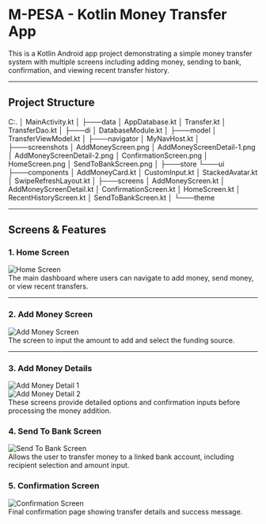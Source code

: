 # M-PESA - Kotlin Money Transfer App

This is a Kotlin Android app project demonstrating a simple money transfer system with multiple screens including adding money, sending to bank, confirmation, and viewing recent transfer history.

---

## Project Structure
C:.
│ MainActivity.kt
│
├───data
│ AppDatabase.kt
│ Transfer.kt
│ TransferDao.kt
│
├───di
│ DatabaseModule.kt
│
├───model
│ TransferViewModel.kt
│
├───navigator
│ MyNavHost.kt
│
├───screenshots
│ AddMoneyScreen.png
│ AddMoneyScreenDetail-1.png
│ AddMoneyScreenDetail-2.png
│ ConfirmationScreen.png
│ HomeScreen.png
│ SendToBankScreen.png
│
├───store
└───ui
├───components
│ AddMoneyCard.kt
│ CustomInput.kt
│ StackedAvatar.kt
│ SwipeRefreshLayout.kt
│
├───screens
│ AddMoneyScreen.kt
│ AddMoneyScreenDetail.kt
│ ConfirmationScreen.kt
│ HomeScreen.kt
│ RecentHistoryScreen.kt
│ SendToBankScreen.kt
│
└───theme


---

## Screens & Features

### 1. Home Screen  
![Home Screen](screenshots/HomeScreen.png)  
The main dashboard where users can navigate to add money, send money, or view recent transfers.

---

### 2. Add Money Screen  
![Add Money Screen](screenshots/AddMoneyScreen.png)  
The screen to input the amount to add and select the funding source.

---

### 3. Add Money Details  
![Add Money Detail 1](screenshots/AddMoneyScreenDetail-1.png)  
![Add Money Detail 2](screenshots/AddMoneyScreenDetail-2.png)  
These screens provide detailed options and confirmation inputs before processing the money addition.

### 4. Send To Bank Screen  
![Send To Bank Screen](screenshots/SendToBankScreen.png)  
Allows the user to transfer money to a linked bank account, including recipient selection and amount input.

### 5. Confirmation Screen  
![Confirmation Screen](screenshots/ConfirmationScreen.png)  
Final confirmation page showing transfer details and success message.

